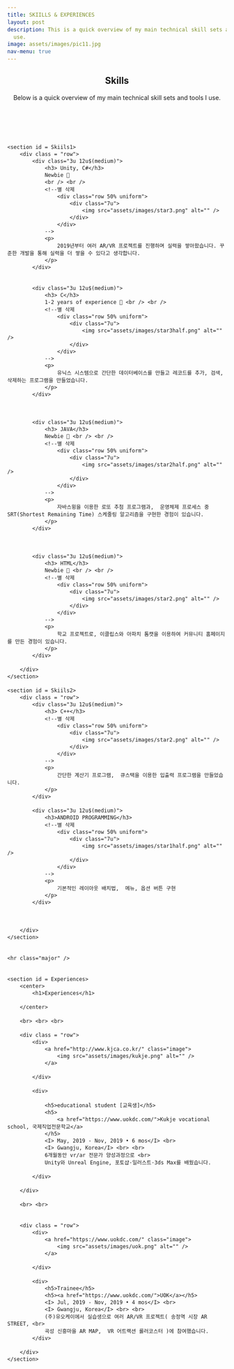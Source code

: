 ```yaml
---
title: SKIILLS & EXPERIENCES
layout: post
description: This is a quick overview of my main technical skill sets and tools I
  use.
image: assets/images/pic11.jpg
nav-menu: true
---
```

<!-- Main -->
<div id="main">
	<section id = Skills0>
		<center>
			<h1>Skills</h1>
			<p>	
				Below is a quick overview of my main technical skill sets and tools I use.
			</p>
		</center>
		<br /> <br /> <br /> <br />
	</section>


	<section id = Skiils1>
		<div class = "row">
			<div class="3u 12u$(medium)">
				<h3> Unity, C#</h3>
				Newbie 📘  
				<br /> <br />
				<!--별 삭제
					<div class="row 50% uniform">
						<div class="7u">	
							<img src="assets/images/star3.png" alt="" />
						</div>
					</div> 
				-->
				<p>
					2019년부터 여러 AR/VR 프로젝트를 진행하며 실력을 쌓아왔습니다. 꾸준한 개발을 통해 실력을 더 쌓을 수 있다고 생각합니다.
				</p>
			</div>
		

			<div class="3u 12u$(medium)">							
				<h3> C</h3>
				1-2 years of experience 💪 <br /> <br />
				<!--별 삭제
					<div class="row 50% uniform">
						<div class="7u">	
							<img src="assets/images/star3half.png" alt="" />
						</div>
					</div> 
				-->
				<p>
					유닉스 시스템으로 간단한 데이터베이스를 만들고 레코드를 추가, 검색, 삭제하는 프로그램을 만들었습니다.
				</p>
			</div>
		
		
		
			<div class="3u 12u$(medium)">		
				<h3> JAVA</h3>
				Newbie 📘 <br /> <br />
				<!--별 삭제
					<div class="row 50% uniform">
						<div class="7u">	
							<img src="assets/images/star2half.png" alt="" />
						</div>
					</div> 
				-->
				<p>
					자바스윙을 이용한 로또 추첨 프로그램과,  운영체제 프로세스 중 SRT(Shortest Remaining Time) 스케줄링 알고리즘을 구현한 경험이 있습니다.
				</p>
			</div>
		
		
		
			<div class="3u 12u$(medium)">		
				<h3> HTML</h3>
				Newbie 📘 <br /> <br />
				<!--별 삭제						
					<div class="row 50% uniform">
						<div class="7u">	
							<img src="assets/images/star2.png" alt="" />
						</div>
					</div> 
				-->
				<p>
					학교 프로젝트로, 이클립스와 아파치 톰캣을 이용하여 커뮤니티 홈페이지를 만든 경험이 있습니다.
				</p>
			</div>

		</div>
	</section>
		
	<section id = Skiils2>
		<div class = "row">
			<div class="3u 12u$(medium)">
				<h3> C++</h3>
				<!--별 삭제						
					<div class="row 50% uniform">
						<div class="7u">	
							<img src="assets/images/star2.png" alt="" />
						</div>
					</div> 
				-->
				<p>
					간단한 계산기 프로그램,  큐스택을 이용한 입출력 프로그램을 만들었습니다.
				</p>
			</div>
		
			<div class="3u 12u$(medium)">
				<h3>ANDROID PROGRAMMING</h3>
				<!--별 삭제						
					<div class="row 50% uniform">
						<div class="7u">	
							<img src="assets/images/star1half.png" alt="" />
						</div>
					</div> 
				-->
				<p>
					기본적인 레이아웃 배치법,  메뉴, 옵션 버튼 구현
				</p>
			</div>
		
		
		
		</div>
	</section>


	<hr class="major" />


	<section id = Experiences>
		<center>
			<h1>Experiences</h1>

		</center>

		<br> <br> <br>

		<div class = "row">
			<div>		
				<a href="http://www.kjca.co.kr/" class="image">
					<img src="assets/images/kukje.png" alt="" /> 
				</a>

			</div>
				
			<div>		
			
				<h5>educational student [교육생]</h5>
				<h5>
					<a href="https://www.uokdc.com/">Kukje vocational school, 국제직업전문학교</a>
				</h5>
				<I>	May, 2019 - Nov, 2019 • 6 mos</I> <br>
				<I>	Gwangju, Korea</I> <br> <br>
				6개월동안 vr/ar 전문가 양성과정으로 <br>
				Unity와 Unreal Engine, 포토샵·일러스트·3ds Max를 배웠습니다.

			</div>
							
		</div>
		
		<br> <br>
		
		
		<div class = "row">
			<div>		
				<a href="https://www.uokdc.com/" class="image">
					<img src="assets/images/uok.png" alt="" /> 
				</a>

			</div>
				
			<div>		
				<h5>Trainee</h5>
				<h5><a href="https://www.uokdc.com/">UOK</a></h5>
				<I>	Jul, 2019 - Nov, 2019 • 4 mos</I> <br>
				<I>	Gwangju, Korea</I> <br> <br>
				(주)유오케이에서 실습생으로 여러 AR/VR 프로젝트( 송정역 시장 AR STREET, <br>
				곡성 신흥마을 AR MAP,  VR 어트랙션 롤러코스터 )에 참여했습니다.
			</div>
							
		</div>
	</section>
</div>